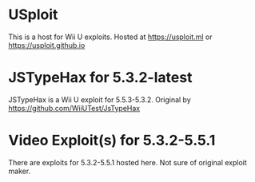 # USploit 
This is a host for Wii U exploits. Hosted at https://usploit.ml or https://usploit.github.io

# JSTypeHax for 5.3.2-latest
JSTypeHax is a Wii U exploit for 5.5.3-5.3.2. Original by https://github.com/WiiUTest/JsTypeHax

# Video Exploit(s) for 5.3.2-5.5.1
There are exploits for 5.3.2-5.5.1 hosted here. Not sure of original exploit maker.
